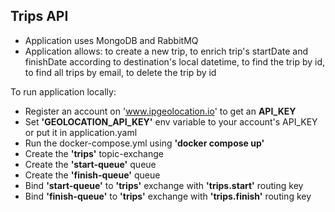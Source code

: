 ## Trips API
* Application uses MongoDB and RabbitMQ
* Application allows: to create a new trip, to enrich trip's startDate and finishDate according to destination's local datetime, to find the trip by id, to find all trips by email, to delete the trip by id 

To run application locally:
- Register an account on 'www.ipgeolocation.io' to get an **API_KEY**
- Set **'GEOLOCATION_API_KEY'** env variable to your account's API_KEY or put it in application.yaml
- Run the docker-compose.yml using **'docker compose up'**
- Create the **'trips'** topic-exchange
- Create the **'start-queue'** queue
- Create the **'finish-queue'** queue
- Bind **'start-queue'** to **'trips'** exchange with **'trips.start'** routing key
- Bind **'finish-queue'** to **'trips'** exchange with **'trips.finish'** routing key
